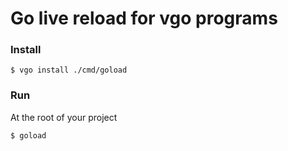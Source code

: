 # Go live reload for vgo programs

### Install

```$ vgo install ./cmd/goload```

### Run

At the root of your project

```$ goload```
